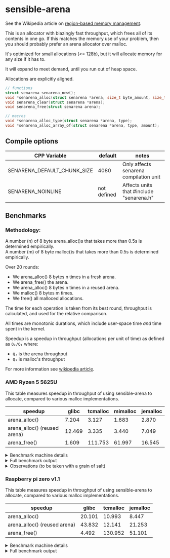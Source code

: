 <!--
SPDX-FileCopyrightText: 2023 The libsensible Authors

SPDX-License-Identifier: Unlicense
-->

# sensible-arena

See the Wikipedia article on [region-based memory management](https://en.wikipedia.org/wiki/Region-based_memory_management).

This is an allocator with blazingly fast throughput, which frees all of its contents in one go.
If this matches the memory use of your problem, then you should probably prefer an arena allocator
over malloc.

It's optimized for small allocations (<= 128b), but it will allocate memory
for any size if it has to.

It will expand to meet demand, until you run out of heap space.

Allocations are explicitly aligned.

```C
// functions
struct senarena senarena_new();
void *senarena_alloc(struct senarena *arena, size_t byte_amount, size_t alignment);
void senarena_clear(struct senarena *arena);
void senarena_free(struct senarena arena);

// macros
void *senarena_alloc_type(struct senarena *arena, type);
void *senarena_alloc_array_of(struct senarena *arena, type, amount);
```

## Compile options

| CPP Variable                | default     | notes                                    |
| ---                         | ---         | ---                                      |
| SENARENA_DEFAULT_CHUNK_SIZE | 4080        | Only affects senarena compilation unit   |
| SENARENA_NOINLINE           | not defined | Affects units that #include "senarena.h" |

## Benchmarks

### Methodology:

A number (n) of 8 byte arena_alloc()s that takes more than 0.5s is determined empirically.  
A number (m) of 8 byte malloc()s that takes more than 0.5s is determined empirically.

Over 20 rounds:

* We arena_alloc() 8 bytes n times in a fresh arena.
* We arena_free() the arena.
* We arena_alloc() 8 bytes n times in a reused arena.
* We malloc() 8 bytes m times.
* We free() all malloced allocations.

The time for each operation is taken from its best round,
throughput is calculated, and used for the relative comparison.

All times are monotonic durations, which include user-space time *and*
time spent in the kernel.

Speedup is a speedup in throughput (allocations per unit of time) as
defined as `Q₂/Q₁` where:

* `Q₂` is the arena throughput
* `Q₁` is malloc's throughput

For more information see [wikipedia article](https://en.wikipedia.org/wiki/Speedup#Speedup_in_throughput).

### AMD Ryzen 5 5625U

This table measures speedup in throughput of using sensible-arena to allocate,
compared to various malloc implementations.

| speedup                      | glibc  | tcmalloc | mimalloc | jemalloc |
| ---                          | ---    | ---      | ---            | ---            |
| arena_alloc()                | 7.204  | 3.127    | 1.683          | 2.870          |
| arena_alloc() (reused arena) | 12.469 | 3.335    | 3.440          | 7.049          |
| arena_free()                 | 1.609  | 111.753  | 61.997         | 16.545         |

<details>
<summary>Benchmark machine details</summary>

```
$ uname -a
Linux nixos 6.1.55 #1-NixOS SMP PREEMPT_DYNAMIC Sat Sep 23 09:11:13 UTC 2023 x86_64 GNU/Linux
```

**glibc** version: 2.37  
**tcmalloc** version: 4.5.10  
**mimalloc** version: 2.1.2  
**jemalloc** version: 5.3.0  

All malloc implementations are the versions provided by [Nixpkgs](https://github.com/NixOS/nixpkgs) (23.05, [3b79cc4bcd9c09b5aa68ea1957c25e437dc6bc58](https://github.com/NixOS/nixpkgs/tree/3b79cc4bcd9c09b5aa68ea1957c25e437dc6bc58)).

</details>

<details>
<summary>Full benchmark output</summary>

#### glibc 2.37

```
Arena allocation time:             0.421s (min), 0.430s (max)
Arena (reused) allocation time:    0.170s (min), 0.248s (max)
Arena free time:                   0.614s (min), 0.651s (max)
Arena allocations per us:          358.785
Arena (reused) allocations per us: 621.036
Arena allocation frees per us:     236.842

Standard allocation time:         0.185s (min), 0.674s (max)
Standard free time:               0.212s (min), 0.228s (max)
Standard allocations per us:      49.805
Standard allocation frees per us: 147.229

         arena_alloc() vs malloc() speedup: 7.204
(reused) arena_alloc() vs malloc() speedup: 12.469
          arena_free() vs   free() speedup: 1.609
```

#### tcmalloc 4.5.10

```
Arena allocation time:             0.430s (min), 0.441s (max)
Arena (reused) allocation time:    0.294s (min), 0.413s (max)
Arena free time:                   0.017s (min), 0.021s (max)
Arena allocations per us:          608.793
Arena (reused) allocations per us: 649.283
Arena allocation frees per us:     13073.448

Standard allocation time:         0.490s (min), 0.517s (max)
Standard free time:               0.851s (min), 0.860s (max)
Standard allocations per us:      194.709
Standard allocation frees per us: 116.986

         arena_alloc() vs malloc() speedup: 3.127
(reused) arena_alloc() vs malloc() speedup: 3.335
          arena_free() vs   free() speedup: 111.753
```

#### mimalloc-2.1.2

```
Arena allocation time:             0.414s (min), 0.830s (max)
Arena (reused) allocation time:    0.291s (min), 0.406s (max)
Arena free time:                   0.013s (min), 0.014s (max)
Arena allocations per us:          323.479
Arena (reused) allocations per us: 661.277
Arena allocation frees per us:     19749.853

Standard allocation time:         0.427s (min), 0.698s (max)
Standard free time:               0.371s (min), 0.421s (max)
Standard allocations per us:      192.235
Standard allocation frees per us: 318.563

         arena_alloc() vs malloc() speedup: 1.683
(reused) arena_alloc() vs malloc() speedup: 3.440
          arena_free() vs   free() speedup: 61.997
```

#### jemalloc-5.3.0

```
Arena allocation time:             0.467s (min), 0.988s (max)
Arena (reused) allocation time:    0.295s (min), 0.402s (max)
Arena free time:                   0.038s (min), 0.123s (max)
Arena allocations per us:          271.739
Arena (reused) allocations per us: 667.488
Arena allocation frees per us:     2173.577

Standard allocation time:         0.312s (min), 0.739s (max)
Standard free time:               0.487s (min), 0.533s (max)
Standard allocations per us:      94.699
Standard allocation frees per us: 131.374

         arena_alloc() vs malloc() speedup: 2.870
(reused) arena_alloc() vs malloc() speedup: 7.049
          arena_free() vs   free() speedup: 16.545
```

</details>

<details>
<summary>Observations (to be taken with a grain of salt)</summary>

These observations ONLY apply to this hardware, this OS, these allocator versions,
and for this allocation size.

* glibc seems to allocate faster than it can free
  * This doesn't mean allocations are fast, it means frees are slow
* glibc is far faster at freeing small allocations (8b) than large ones (4096b)
* Modern tcmalloc and mimalloc are both incredibly fast

I stepped though mimalloc, the first allocation took 6583 instructions.
The second took 15 (excluding some function call overhead), two of which
were conditional jumps, a `ja`, and a `je`. This is explained in more detail
in this [mimalloc paper](https://www.microsoft.com/en-us/research/uploads/prod/2019/06/mimalloc-tr-v1.pdf).

Here it is:

```
<__libc_malloc>:
  mov    rax,QWORD PTR [rip+0x1c299]
  mov    rsi,rdi
  mov    rdi,QWORD PTR fs:[rax]
  cmp    rsi,0x400                      # allocating more than 1024 bytes?
  ja     <__libc_malloc+0x40>           # no!
  lea    rax,[rsi+0x7]                  # rax is 8(bytes) + 7 = 15
  shr    rax,0x3                        # rax is 1
  mov    rax,QWORD PTR [rdi+rax*8+0x8]  # rax = page (for size?)
                                        # _mi_page_malloc() inlined
  mov    rdx,QWORD PTR [rax+0x10]       # rdx = page->block
  test   rdx,rdx                        # is page->block NULL?
  je     <__libc_malloc+0x50>
  mov    rcx,QWORD PTR [rdx]
  add    DWORD PTR [rax+0x18],0x1       # page->used++ ("pop from the free list")
  mov    QWORD PTR [rax+0x10],rcx       # page->free = mi_block_next(page, block)
  mov    rax,rdx
  ret
```

Our fast path is this:

For alignment 1:

```
  mov    rax,QWORD PTR [rsp]
  mov    rdx,rax
  sub    rdx,QWORD PTR [rsp+0x8]
  sub    rax,0x3
  cmp    rdx,0x2
  jbe    <main+0x51>
  # rax now contains the pointer
```

For other alignments:

```
  mov    rax,QWORD PTR [rsp]
  mov    rdx,rax
  mov    rsi,rax
  sub    rsi,QWORD PTR [rsp+0x8]
  and    edx,0x3
  lea    rcx,[rdx+0x4]
  cmp    rsi,rcx
  jb     <main+0x85>
  sub    rax,rdx
  sub    rax,0x4
  mov    QWORD PTR [rsp],rax
  sub    rsp,0x20
  # rax now contains the pointer
```

Which comes in at 12 (inlined) instructions, one of which is a conditional jump,
or 6 instructions if your alignment happens to be 1.

</details>

### Raspberry pi zero v1.1

This table measures speedup in throughput of using sensible-arena to allocate,
compared to various malloc implementations.

| speedup                      | glibc  | tcmalloc | jemalloc |
| ---                          | ---    | ---      | ---      |
| arena_alloc()                | 20.101 | 10.993   | 8.447    |
| arena_alloc() (reused arena) | 43.832 | 12.141   | 21.253   |
| arena_free()                 | 4.492  | 130.952  | 51.101   |

<details>
<summary>Benchmark machine details</summary>

```
$ uname -a
Linux dietpi 6.1.21+ #1642 Mon Apr  3 17:19:14 BST 2023 armv6l GNU/Linux
```

**glibc** version: 6
**tcmalloc** version: 4.5.10  
**jemalloc** version: 5.2.1  


All malloc implementations were installed from the Debian repositories.

</details>

<details>
<summary>Full benchmark output</summary>

#### glibc 6

```
Arena allocation time:             0.500s (min), 0.503s (max)
Arena (reused) allocation time:    0.226s (min), 0.231s (max)
Arena free time:                   1.542s (min), 1.574s (max)
Arena allocations per us:          32.284
Arena (reused) allocations per us: 70.400
Arena allocation frees per us:     10.327

Standard allocation time:         0.266s (min), 0.653s (max)
Standard free time:               0.452s (min), 0.456s (max)
Standard allocations per us:      1.606
Standard allocation frees per us: 2.299

         arena_alloc() vs malloc() speedup: 20.101
(reused) arena_alloc() vs malloc() speedup: 43.832
          arena_free() vs   free() speedup: 4.492
```

#### tcmalloc 4.5.10

```
Arena allocation time:             0.507s (min), 0.546s (max)
Arena (reused) allocation time:    0.436s (min), 0.494s (max)
Arena free time:                   0.066s (min), 0.070s (max)
Arena allocations per us:          57.642
Arena (reused) allocations per us: 63.661
Arena allocation frees per us:     449.281

Standard allocation time:         0.521s (min), 0.525s (max)
Standard free time:               0.787s (min), 0.802s (max)
Standard allocations per us:      5.243
Standard allocation frees per us: 3.431

         arena_alloc() vs malloc() speedup: 10.993
(reused) arena_alloc() vs malloc() speedup: 12.141
          arena_free() vs   free() speedup: 130.952
```

#### jemalloc 5.2.1

```
Arena allocation time:             0.283s (min), 0.665s (max)
Arena (reused) allocation time:    0.261s (min), 0.264s (max)
Arena free time:                   0.035s (min), 0.150s (max)
Arena allocations per us:          28.403
Arena (reused) allocations per us: 71.463
Arena allocation frees per us:     125.586

Standard allocation time:         0.466s (min), 0.512s (max)
Standard free time:               0.690s (min), 0.700s (max)
Standard allocations per us:      3.363
Standard allocation frees per us: 2.458

         arena_alloc() vs malloc() speedup: 8.447
(reused) arena_alloc() vs malloc() speedup: 21.253
          arena_free() vs   free() speedup: 51.101
```

</details>
